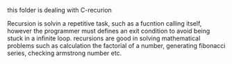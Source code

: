 this folder is dealing with C-recurion

Recursion is solvin a repetitive task, such as a fucntion calling itself, however the programmer must
defines an exit condition to avoid being stuck in a infinite loop.
recursions are good in solving mathematical problems such as calculation the factorial of a number, generating fibonacci series, checking armstrong number etc.
